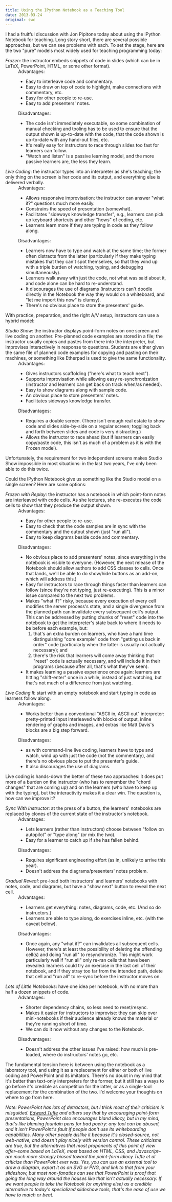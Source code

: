 ```yaml
---
title: Using the IPython Notebook as a Teaching Tool
date: 2013-03-24
original: swc
---
```

<p>I had a fruitful discussion with Jon Pipitone today about using the IPython Notebook for teaching. Long story short, there are several possible approaches, but we can see problems with each. To set the stage, here are the two "pure" models most widely used for teaching programming today:</p>
<dl>
  <dt><em>Frozen</em>: the instructor embeds snippets of code in slides (which can be in LaTeX, PowerPoint, HTML, or some other format).</dt>
  <dd>
    Advantages:
    <ul>
      <li>Easy to interleave code and commentary.</li>
      <li>Easy to draw on top of code to highlight, make connections with commentary, etc.</li>
      <li>Easy for other people to re-use.</li>
      <li>Easy to add presenters' notes.</li>
    </ul>
    Disadvantages:
    <ul>
      <li>The code isn't immediately executable, so some combination of manual checking and tooling has to be used to ensure that the output shown is up-to-date with the code, that the code shown is up-to-date with any hand-out files, etc.</li>
      <li>It's really easy for instructors to race through slides too fast for learners can follow.</li>
      <li>"Watch and listen" is a passive learning model, and the more passive learners are, the less they learn.</li>
    </ul>
  </dd>
  <dt><em>Live Coding</em>: the instructor types into an interpreter as she's teaching; the only thing on the screen is her code and its output, and everything else is delivered verbally.</dt>
  <dd>
    Advantages:
    <ul>
      <li>Allows responsive improvisation: the instructor can answer "what if?" questions much more easily.</li>
      <li>Constrains the speed of presentation (somewhat).</li>
      <li>Facilitates "sideways knowledge transfer", e.g., learners can pick up keyboard shortcuts and other "hows" of coding, etc.</li>
      <li>Learners learn more if they are typing in code as they follow along.</li>
    </ul>
    Disadvantages:
    <ul>
      <li>Learners now have to type and watch at the same time; the former often distracts from the latter (particularly if they make typing mistakes that they can't spot themselves, so that they wind up with a triple burden of watching, typing, and debugging simultaneously).</li>
      <li>Learners walk away with just the code, not what was said about it, and code alone can be hard to re-understand.</li>
      <li>It discourages the use of diagrams (instructors can't doodle directly in the Notebook the way they would on a whiteboard, and "let me import this now" is clumsy).</li>
      <li>There's no obvious place to store the presenters' guide.</li>
    </ul>
  </dd>
</dl>
<p>With practice, preparation, and the right A/V setup, instructors can use a hybrid model:</p>
<dl>
  <dt><em>Studio Show</em>: the instructor displays point-form notes on one screen and live coding on another. Pre-planned code examples are stored in a file; the instructor usually copies and pastes from there into the interpreter, but improvises interactively in response to questions. Students are either given the same file of planned code examples for copying and pasting on their machines, or something like Etherpad is used to give the same functionality.</dt>
  <dd>
    Advantages:
    <ul>
      <li>Gives instructors scaffolding ("here's what to teach next").</li>
      <li>Supports improvisation while allowing easy re-synchronization (instructor and learners can get back on track when/as needed).</li>
      <li>Easy to show diagrams along with sample code.</li>
      <li>An obvious place to store presenters' notes.</li>
      <li>Facilitates sideways knowledge transfer.</li>
    </ul>
    Disadvantages:
    <ul>
      <li>Requires a double screen. (There isn't enough real estate to show code and slides side-by-side on a regular screen; toggling back and forth between slides and code is very distracting.)</li>
      <li>Allows the instructor to race ahead (but if learners can easily copy/paste code, this isn't as much of a problem as it is with the Frozen model).</li>
    </ul>
  </dd>
</dl>
<p>Unfortunately, the requirement for two independent screens makes Studio Show impossible in most situations: in the last two years, I've only been able to do this twice.</p>
<p>Could the IPython Notebook give us something like the Studio model on a single screen?  Here are some options:</p>
<dl>
  <dt><em>Frozen with Replay</em>: the instructor has a notebook in which point-form notes are interleaved with code cells. As she lectures, she re-executes the code cells to show that they produce the output shown.</dt>
  <dd>
    Advantages:
    <ul>
      <li>Easy for other people to re-use.</li>
      <li>Easy to check that the code samples are in sync with the commentary and the output shown (just "run all").</li>
      <li>Easy to keep diagrams beside code and commentary.</li>
    </ul>
    Disadvantages:
    <ul>
      <li>No obvious place to add presenters' notes, since everything in the notebook is visible to everyone.  (However, the next release of the Notebook should allow authors to add CSS classes to cells. Once that lands, we'll be able to do show/hide buttons as an add-on, which will address this.)</li>
      <li>Easy for instructors to race through things faster than learners can follow (since they're not typing, just re-executing).  This is a minor issue compared to the next two problems.</li>
      <li>Makes "what if?" risky, because every execution of every cell modifies the server process's state, and a single divergence from the planned path can invalidate every subsequent cell's output.  This can be addressed by putting chunks of "reset" code into the notebook to get the interpreter's state back to where it needs to be before each example, but:
        <ol>
          <li>that's an extra burden on learners, who have a hard time distinguishing "core example" code from "getting us back in order" code (particularly when the latter is usually not actually necessary); and</li>
          <li>there's the risk that learners will come away thinking that "reset" code is actually necessary, and will include it in their programs (because after all, that's what they've seen).</li>
        </ol>
      </li>
      <li>It makes learning a passive experience once again: learners are hitting "shift-enter" once in a while, instead of just watching, but that's not much of a difference from just watching.</li>
    </ul>
  </dd>
  <dt><em>Live Coding II</em>: start with an empty notebook and start typing in code as learners follow along.</dt>
  <dd>
    Advantages:
    <ul>
      <li>Works better than a conventional "ASCII in, ASCII out" interpreter: pretty-printed input interleaved with blocks of output, inline rendering of graphs and images, and extras like Matt Davis's blocks are a big step forward.</li>
    </ul>
    Disadvantages:
    <ul>
      <li>as with command-line live coding, learners have to type and watch, wind up with just the code (not the commentary), and there's no obvious place to put the presenter's guide.</li>
      <li>It also discourages the use of diagrams.</li>
    </ul>
  </dd>
</dl>
<p>Live coding is hands-down the better of these two approaches: it does put more of a burden on the instructor (who has to remember the "chord changes" that are coming up) and on the learners (who have to keep up with the typing), but the interactivity makes it a clear win.  The question is, how can we improve it?</p>
<dl>
  <dt><em>Sync With Instructor</em>: at the press of a button, the learners' notebooks are replaced by clones of the current state of the instructor's notebook.</dt>
  <dd>
    Advantages:
    <ul>
      <li>Lets learners (rather than instructors) choose between "follow on autopilot" or "type along" (or mix the two).</li>
      <li>Easy for a learner to catch up if she has fallen behind.</li>
    </ul>
    Disadvantages:
    <ul>
      <li>Requires significant engineering effort (as in, unlikely to arrive this year).</li>
      <li>Doesn't address the diagrams/presenters' notes problem.</li>
    </ul>
  </dd>
  <dt><em>Gradual Reveal</em>: pre-load both instructors' and learners' notebooks with notes, code, and diagrams, but have a "show next" button to reveal the next cell.</dt>
  <dd>
    Advantages:
    <ul>
      <li>Learners get everything: notes, diagrams, code, etc.  (And so do instructors.)</li>
      <li>Learners are able to type along, do exercises inline, etc. (with the caveat below).</li>
    </ul>
    Disadvantages:
    <ul>
      <li>Once again, any "what if?" can invalidates all subsequent cells.  However, there's at least the possibility of deleting the offending cell(s) and doing "run all" to resynchronize.  This might work particularly well if "run all" only re-ran cells that have been revealed: learners could try an exercise in the last cell of their notebook, and if they stray too far from the intended path, delete that cell and "run all" to re-sync before the instructor moves on.</li>
    </ul>
  </dd>
  <dt><em>Lots of Little Notebooks</em>: have one idea per notebook, with no more than half a dozen snippets of code.</dt>
  <dd>
    Advantages:
    <ul>
      <li>Shorter dependency chains, so less need to reset/resync.</li>
      <li>Makes it easier for instructors to improvise: they can skip over mini-notebooks if their audience already knows the material or they're running short of time.</li>
      <li>We can do it now without any changes to the Notebook.</li>
    </ul>
    Disadvantages:
    <ul>
      <li>Doesn't address the other issues I've raised: how much is pre-loaded, where do instructors' notes go, etc.</li>
    </ul>
  </dd>
</dl>
<p>The fundamental tension here is between using the notebook as a laboratory tool, and using it as a replacement for either or both of live coding and PowerPoint and its imitators.  There's no doubt in my mind that it's better than text-only interpreters for the former, but it still has a ways to go before it's credible as competition for the latter, or as a single-tool replacement for the combination of the two. I'd welcome your thoughts on where to go from here.</p>

<p><em>Note: PowerPoint has lots of detractors, but I think most of their criticism is misguided.  <a href="http://www.edwardtufte.com/tufte/powerpoint">Edward Tufte</a> and others say that by encouraging point-form presentations, PowerPoint also encourages bland idiocy, but in my mind, that's like blaming fountain pens for bad poetry: any tool can be abused, and it isn't PowerPoint's fault if people don't use its whiteboarding capabilities.  Many other people dislike it because it's closed-source, not web-native, and doesn't play nicely with version control.  These criticisms are true, but the alternatives that most proponents of this point of view offer–some based on LaTeX, most based on HTML, CSS, and Javascript–are much more strongly biased toward the point-form idiocy Tufte et al criticize than PowerPoint ever was.  Yes, you can use an external tool to draw a diagram, export it as an SVG or PNG, and link to that from your slideshow, but most non-fanatics can see that PowerPoint is proof that going the long way around the houses like that isn't actually necessary.  If we want people to take the Notebook (or anything else) as a credible alternative to today's specialized slideshow tools, that's the ease of use we have to match or beat.</em></p>
